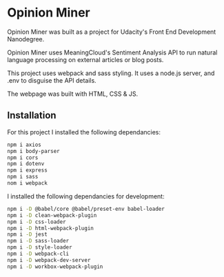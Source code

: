 # Opinion Miner

Opinion Miner was built as a project for Udacity's Front End Development Nanodegree. 

Opinion Miner uses MeaningCloud's Sentiment Analysis API to run natural language processing on external articles or blog posts. 

This project uses webpack and sass styling. It uses a node.js server, and .env to disguise the API details.

The webpage was built with HTML, CSS & JS. 

## Installation 

For this project I installed the following dependancies: 

```bash
npm i axios
npm i body-parser
npm i cors
npm i dotenv
npm i express
npm i sass
nom i webpack 
```
I installed the following dependancies for development:

```bash
npm i -D @babel/core @babel/preset-env babel-loader
npm i -D clean-webpack-plugin
npm i -D css-loader
npm i -D html-webpack-plugin
npm i -D jest
npm i -D sass-loader
npm i -D style-loader
npm i -D webpack-cli
npm i -D webpack-dev-server
npm i -D workbox-webpack-plugin
```
